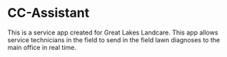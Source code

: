 # CC-Assistant
 This is a service app created for Great Lakes Landcare. This app allows service technicians in the field to send in the field lawn diagnoses to the main office in real time.
